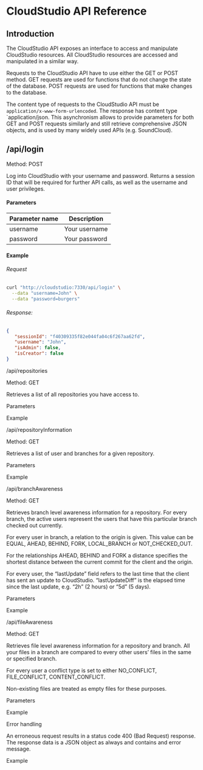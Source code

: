 # CloudStudio API Reference

## Introduction

The CloudStudio API exposes an interface to access and manipulate CloudStudio resources. All CloudStudio resources are accessed and manipulated in a similar way.

Requests to the CloudStudio API have to use either the GET or POST method. GET requests are used for functions that do not change the state of the database. POST requests are used for functions that make changes to the database.

The content type of requests to the CloudStudio API must be `application/x-www-form-urlencoded`. The response has content type `application/json. This asynchronism allows to provide parameters for both GET and POST requests similarly and still retrieve comprehensive JSON objects, and is used by many widely used APIs (e.g. SoundCloud).

## /api/login

Method: POST

Log into CloudStudio with your username and password. Returns a session ID that will be required for further API calls, as well as the username and user privileges.

#### Parameters

Parameter name | Description
-------------- | -----------
username       | Your username
password       | Your password

#### Example

###### Request
```bash
curl "http://cloudstudio:7330/api/login" \
  --data "username=John" \
  --data "password=burgers"
```

###### Response:
```json
{  
   "sessionId": "f40309335f82e044fa04c6f267aa62fd",
   "username": "John",
   "isAdmin": false,
   "isCreator": false
}
```

























/api/repositories

Method: GET

Retrieves a list of all repositories you have access to.

Parameters



Example




















/api/repositoryInformation

Method: GET

Retrieves a list of user and branches for a given repository.

Parameters



Example























/api/branchAwareness

Method: GET

Retrieves branch level awareness information for a repository. For every branch, the active users represent the users that have this particular branch checked out currently.

For every user in branch, a relation to the origin is given. This value can be EQUAL, AHEAD, BEHIND, FORK, LOCAL_BRANCH or NOT_CHECKED_OUT.



For the relationships AHEAD, BEHIND and FORK a distance specifies the shortest distance between the current commit for the client and the origin.

For every user, the “lastUpdate” field refers to the last time that the client has sent an update to CloudStudio. “lastUpdateDiff” is the elapsed time since the last update, e.g. “2h” (2 hours) or “5d” (5 days).

Parameters




















Example




















/api/fileAwareness

Method: GET

Retrieves file level awareness information for a repository and branch. All your files in a branch are compared to every other users’ files in the same or specified branch.

For every user a conflict type is set to either NO_CONFLICT, FILE_CONFLICT, CONTENT_CONFLICT.



Non-existing files are treated as empty files for these purposes.


Parameters










Example














Error handling

An erroneous request results in a status code 400 (Bad Request) response. The response data is a JSON object as always and contains and error message.

Example






